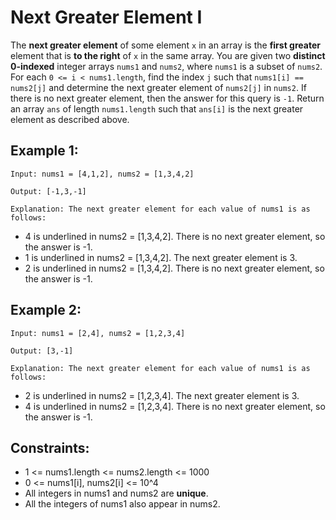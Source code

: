 # Next Greater Element I
The **next greater element** of some element `x` in an array is the **first greater** element that is **to the right** of `x` in the same array.
You are given two **distinct 0-indexed** integer arrays `nums1` and `nums2`, where `nums1` is a subset of `nums2`.
For each `0 <= i < nums1.length`, find the index `j` such that `nums1[i] == nums2[j]` and determine the next greater element of `nums2[j]` in `nums2`. If there is no next greater element, then the answer for this query is `-1`.
Return an array `ans` of length `nums1.length` such that `ans[i]` is the next greater element as described above.

 

## Example 1:

`Input: nums1 = [4,1,2], nums2 = [1,3,4,2]`

`Output: [-1,3,-1]`

`Explanation: The next greater element for each value of nums1 is as follows:`
- 4 is underlined in nums2 = [1,3,4,2]. There is no next greater element, so the answer is -1.
- 1 is underlined in nums2 = [1,3,4,2]. The next greater element is 3.
- 2 is underlined in nums2 = [1,3,4,2]. There is no next greater element, so the answer is -1.



## Example 2:

`Input: nums1 = [2,4], nums2 = [1,2,3,4]`

`Output: [3,-1]`

`Explanation: The next greater element for each value of nums1 is as follows:`
- 2 is underlined in nums2 = [1,2,3,4]. The next greater element is 3.
- 4 is underlined in nums2 = [1,2,3,4]. There is no next greater element, so the answer is -1.
 

## Constraints:
- 1 <= nums1.length <= nums2.length <= 1000
- 0 <= nums1[i], nums2[i] <= 10^4
- All integers in nums1 and nums2 are **unique**.
- All the integers of nums1 also appear in nums2.
